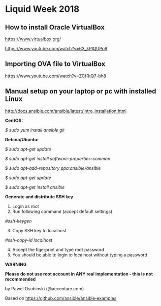 # Liquid Week 2018


How to install Oracle VirtualBox
---------------------
https://www.virtualbox.org/

https://www.youtube.com/watch?v=63_kPIQUPp8

Importing OVA file to VirtualBox
---------------------
https://www.youtube.com/watch?v=ZCfRtQ7-bh8

Manual setup on your laptop or pc with installed Linux
---------------------
http://docs.ansible.com/ansible/latest/intro_installation.html

 **CentOS:**

 _$ sudo yum install ansible git_

 **Debina/Ubuntu:**

 _$ sudo apt-get update_

 _$ sudo apt-get install software-properties-common_

 _$ sudo apt-add-repository ppa:ansible/ansible_

 _$ sudo apt-get update_

 _$ sudo apt-get install ansible_

 **Generate and distribute SSH key**
 1. Login as root
 2. Run following command (accept default settings)

 _#ssh-keygen_

 3. Copy SSH key to localhost

 _#ssh-copy-id localhost_

 4. Accept the figerprint and type root password
 5. You should be able to login to localhost without typing a password

 **WARNING**

 **Please do not use root account in ANY real implementation - this is not recommended**


by Pawel Osobinski (@accenture.com)

Based on
https://github.com/ansible/ansible-examples
